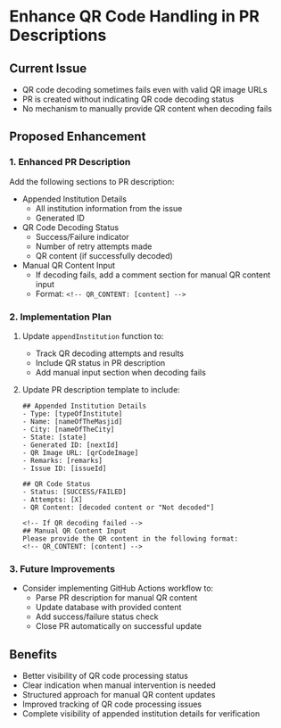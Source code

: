# Enhance QR Code Handling in PR Descriptions

## Current Issue
- QR code decoding sometimes fails even with valid QR image URLs
- PR is created without indicating QR code decoding status
- No mechanism to manually provide QR content when decoding fails

## Proposed Enhancement

### 1. Enhanced PR Description
Add the following sections to PR description:
- Appended Institution Details
  - All institution information from the issue
  - Generated ID
- QR Code Decoding Status
  - Success/Failure indicator
  - Number of retry attempts made
  - QR content (if successfully decoded)
- Manual QR Content Input
  - If decoding fails, add a comment section for manual QR content input
  - Format: `<!-- QR_CONTENT: [content] -->`

### 2. Implementation Plan
1. Update `appendInstitution` function to:
   - Track QR decoding attempts and results
   - Include QR status in PR description
   - Add manual input section when decoding fails

2. Update PR description template to include:
   ```
   ## Appended Institution Details
   - Type: [typeOfInstitute]
   - Name: [nameOfTheMasjid]
   - City: [nameOfTheCity]
   - State: [state]
   - Generated ID: [nextId]
   - QR Image URL: [qrCodeImage]
   - Remarks: [remarks]
   - Issue ID: [issueId]

   ## QR Code Status
   - Status: [SUCCESS/FAILED]
   - Attempts: [X]
   - QR Content: [decoded content or "Not decoded"]
   
   <!-- If QR decoding failed -->
   ## Manual QR Content Input
   Please provide the QR content in the following format:
   <!-- QR_CONTENT: [content] -->
   ```

### 3. Future Improvements
- Consider implementing GitHub Actions workflow to:
  - Parse PR description for manual QR content
  - Update database with provided content
  - Add success/failure status check
  - Close PR automatically on successful update

## Benefits
- Better visibility of QR code processing status
- Clear indication when manual intervention is needed
- Structured approach for manual QR content updates
- Improved tracking of QR code processing issues
- Complete visibility of appended institution details for verification
